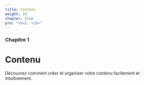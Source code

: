 ```yaml
---
title: Contenu
weight: 10
chapter: true
pre: "<b>2. </b>"
---
```


### Chapitre 1

# Contenu

Découvrez comment créer et organiser votre contenu facilement et intuitivement.
